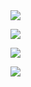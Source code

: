 
<img src="https://readme-typing-svg.herokuapp.com/?lines=你好！欢迎光临我的GitHub主页&font=Roboto" />

<p>
<a href="https://www.sysu.edu.cn/"><img src="https://img.shields.io/static/v1?label=School&message=SYSU&color=green"/></a>
</p>
 <p>
<img src="https://img.shields.io/static/v1?label=Field of study&message=Artificial Intelligence&color=blue"/>
</p>
<p>
<img src="https://img.shields.io/static/v1?label=Program&message=Python&color=blue"/>
</p>


